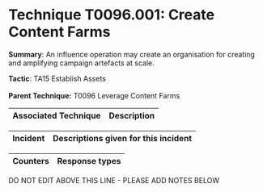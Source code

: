 # Technique T0096.001: Create Content Farms

**Summary**: An influence operation may create an organisation for creating and amplifying campaign artefacts at scale.

**Tactic**: TA15 Establish Assets <br><br>**Parent Technique:** T0096 Leverage Content Farms


| Associated Technique | Description |
| --------- | ------------------------- |



| Incident | Descriptions given for this incident |
| -------- | -------------------- |



| Counters | Response types |
| -------- | -------------- |


DO NOT EDIT ABOVE THIS LINE - PLEASE ADD NOTES BELOW